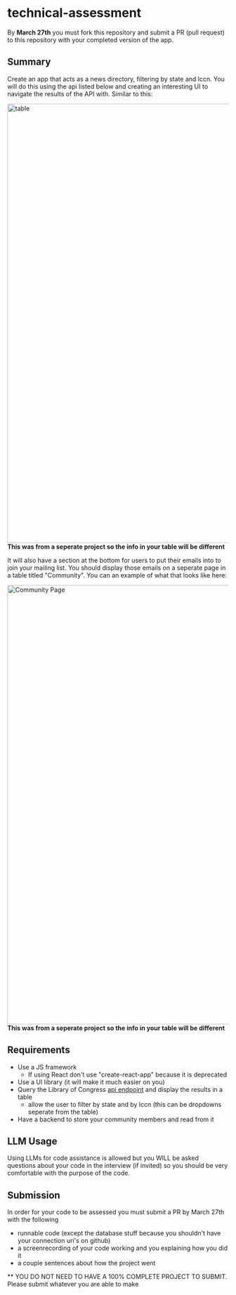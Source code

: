 # technical-assessment
By <b>March 27th</b> you must fork this repository and submit a PR (pull request) to this repository with your completed version of the app. 

## Summary
Create an app that acts as a news directory, filtering by state and lccn. You will do this using the api listed below and creating an interesting UI to navigate the results of the API with. Similar to this:

<img src="https://www.codehim.com/wp-content/uploads/2023/10/Filter-Table-with-Select-Option-in-JavaScript.png" alt="table" width="1000px"/> <br/>
<b>This was from a seperate project so the info in your table will be different</b>

It will also have a section at the bottom for users to put their emails into to join your mailing list. You should display those emails on a seperate page in a table titled "Community". You can an example of what that looks like here:

<img src='./demo-ss/Community-page-demo.png' alt="Community Page" width="1000px"/> <br/>
<b>This was from a seperate project so the info in your table will be different</b>



## Requirements
- Use a JS framework
    - If using React don't use "create-react-app" because it is deprecated
- Use a UI library (it will make it much easier on you)
- Query the Library of Congress [api endpoint](https://chroniclingamerica.loc.gov/newspapers.json) and display the results in a table
    - allow the user to filter by state and by lccn (this can be dropdowns seperate from the table)
- Have a backend to store your community members and read from it

## LLM Usage
Using LLMs for code assistance is allowed but you WILL be asked questions about your code in the interview (if invited) so you should be very comfortable with the purpose of the code.

## Submission
In order for your code to be assessed you must submit a PR by March 27th with the following
- runnable code (except the database stuff because you shouldn't have your connection uri's on github)
- a screenrecording of your code working and you explaining how you did it
- a couple sentences about how the project went

** YOU DO NOT NEED TO HAVE A 100% COMPLETE PROJECT TO SUBMIT. Please submit whatever you are able to make 
